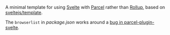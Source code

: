 A minimal template for using [Svelte](https://svelte.dev/) with
[Parcel](https://parceljs.org/) rather than [Rollup](https://rollupjs.org),
based on [sveltejs/template](https://github.com/sveltejs/template).

The `browserlist` in *package.json* works around a [bug in
parcel-plugin-svelte](https://github.com/DeMoorJasper/parcel-plugin-svelte/issues/44).
